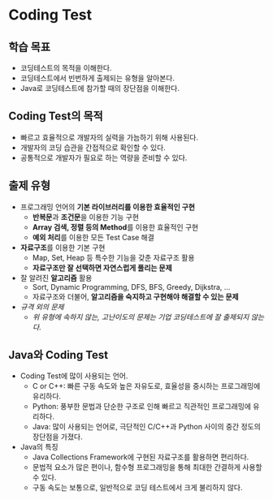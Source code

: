 # Coding Test

## 학습 목표

- 코딩테스트의 목적을 이해한다.
- 코딩테스트에서 빈번하게 출제되는 유형을 알아본다.
- Java로 코딩테스트에 참가할 때의 장단점을 이해한다.

## Coding Test의 목적

- 빠르고 효율적으로 개발자의 실력을 가늠하기 위해 사용된다.
- 개발자의 코딩 습관을 간접적으로 확인할 수 있다.
- 공통적으로 개발자가 필요로 하는 역량을 준비할 수 있다.

## 출제 유형

- 프로그래밍 언어의 **기본 라이브러리를 이용한 효율적인 구현**
  - **반복문**과 **조건문**을 이용한 기능 구현
  - **Array 검색, 정렬 등의 Method**를 이용한 효율적인 구현
  - **예외 처리**를 이용한 모든 Test Case 해결
- **자료구조**를 이용한 기본 구현
  - Map, Set, Heap 등 특수한 기능을 갖춘 자료구조 활용
  - **자료구조만 잘 선택하면 자연스럽게 풀리는 문제**
- 잘 알려진 **알고리즘** 활용
  - Sort, Dynamic Programming, DFS, BFS, Greedy, Dijkstra, ...
  - 자료구조와 더불어, **알고리즘을 숙지하고 구현해야 해결할 수 있는 문제**
- *규격 외의 문제*
  - *위 유형에 속하지 않는, 고난이도의 문제는 기업 코딩테스트에 잘 출제되지 않는다.*

## Java와 Coding Test

- Coding Test에 많이 사용되는 언어.
  - C or C++: 빠른 구동 속도와 높은 자유도로, 효율성을 중시하는 프로그래밍에 유리하다.
  - Python: 풍부한 문법과 단순한 구조로 인해 빠르고 직관적인 프로그래밍에 유리하다.
  - Java: 많이 사용되는 언어로, 극단적인 C/C++과 Python 사이의 중간 정도의 장단점을 가졌다.
- Java의 특징
  - Java Collections Framework에 구현된 자료구조를 활용하면 편리하다.
  - 문법적 요소가 많은 편이나, 함수형 프로그래밍을 통해 최대한 간결하게 사용할 수 있다.
  - 구동 속도는 보통으로, 일반적으로 코딩 테스트에서 크게 불리하지 않다.
